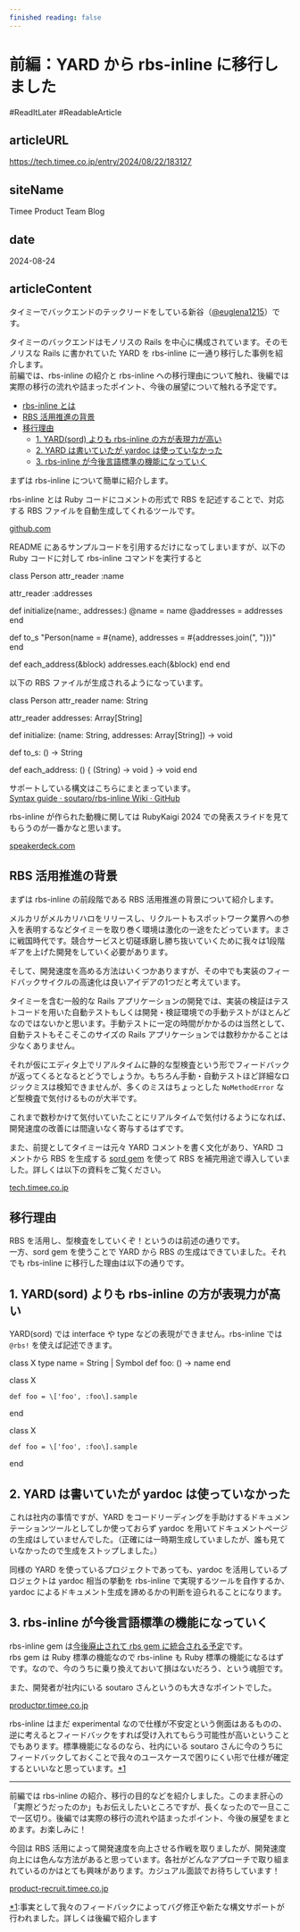 ```yaml
---
finished reading: false
---
```

# 前編：YARD から rbs-inline に移行しました
  #ReadItLater 
 #ReadableArticle

## articleURL
https://tech.timee.co.jp/entry/2024/08/22/183127

## siteName
Timee Product Team Blog

## date
2024-08-24

## articleContent
タイミーでバックエンドのテックリードをしている新谷（[@euglena1215](https://x.com/euglena1215)）です。

タイミーのバックエンドはモノリスの Rails を中心に構成されています。そのモノリスな Rails に書かれていた YARD を rbs-inline に一通り移行した事例を紹介します。  
前編では、rbs-inline の紹介と rbs-inline への移行理由について触れ、後編では実際の移行の流れや詰まったポイント、今後の展望について触れる予定です。

-   [rbs-inline とは](https://tech.timee.co.jp/entry/2024/08/22/183127#rbs-inline-%E3%81%A8%E3%81%AF)
-   [RBS 活用推進の背景](https://tech.timee.co.jp/entry/2024/08/22/183127#RBS-%E6%B4%BB%E7%94%A8%E6%8E%A8%E9%80%B2%E3%81%AE%E8%83%8C%E6%99%AF)
-   [移行理由](https://tech.timee.co.jp/entry/2024/08/22/183127#%E7%A7%BB%E8%A1%8C%E7%90%86%E7%94%B1)
    -   [1\. YARD(sord) よりも rbs-inline の方が表現力が高い](https://tech.timee.co.jp/entry/2024/08/22/183127#1-YARDsord-%E3%82%88%E3%82%8A%E3%82%82-rbs-inline-%E3%81%AE%E6%96%B9%E3%81%8C%E8%A1%A8%E7%8F%BE%E5%8A%9B%E3%81%8C%E9%AB%98%E3%81%84)
    -   [2\. YARD は書いていたが yardoc は使っていなかった](https://tech.timee.co.jp/entry/2024/08/22/183127#2-YARD-%E3%81%AF%E6%9B%B8%E3%81%84%E3%81%A6%E3%81%84%E3%81%9F%E3%81%8C-yardoc-%E3%81%AF%E4%BD%BF%E3%81%A3%E3%81%A6%E3%81%84%E3%81%AA%E3%81%8B%E3%81%A3%E3%81%9F)
    -   [3\. rbs-inline が今後言語標準の機能になっていく](https://tech.timee.co.jp/entry/2024/08/22/183127#3-rbs-inline-%E3%81%8C%E4%BB%8A%E5%BE%8C%E8%A8%80%E8%AA%9E%E6%A8%99%E6%BA%96%E3%81%AE%E6%A9%9F%E8%83%BD%E3%81%AB%E3%81%AA%E3%81%A3%E3%81%A6%E3%81%84%E3%81%8F)

まずは rbs-inline について簡単に紹介します。

rbs-inline とは Ruby コードにコメントの形式で RBS を記述することで、対応する RBS ファイルを自動生成してくれるツールです。

[github.com](https://github.com/soutaro/rbs-inline)

README にあるサンプルコードを引用するだけになってしまいますが、以下の Ruby コードに対して rbs-inline コマンドを実行すると

class Person
  attr\_reader :name 

  attr\_reader :addresses 

  
  
  
  def initialize(name:, addresses:)
    @name = name
    @addresses = addresses
  end

  def to\_s 
    "Person(name = #{name}, addresses = #{addresses.join(", ")})"
  end

  
  def each\_address(&block) 
    addresses.each(&block)
  end
end

以下の RBS ファイルが生成されるようになっています。

class Person
  attr\_reader name: String

  attr\_reader addresses: Array\[String\]

  def initialize: (name: String, addresses: Array\[String\]) -> void

  def to\_s: () -> String

  def each\_address: () { (String) -> void } -> void
end

サポートしている構文はこちらにまとまっています。  
[Syntax guide · soutaro/rbs-inline Wiki · GitHub](https://github.com/soutaro/rbs-inline/wiki/Syntax-guide)

rbs-inline が作られた動機に関しては RubyKaigi 2024 での発表スライドを見てもらうのが一番かなと思います。

[speakerdeck.com](https://speakerdeck.com/soutaro/embedding-it-into-ruby-code)

## RBS 活用推進の背景

まずは rbs-inline の前段階である RBS 活用推進の背景について紹介します。

メルカリがメルカリハロをリリースし、リクルートもスポットワーク業界への参入を表明するなどタイミーを取り巻く環境は激化の一途をたどっています。まさに戦国時代です。競合サービスと切磋琢磨し勝ち抜いていくために我々は1段階ギアを上げた開発をしていく必要があります。

そして、開発速度を高める方法はいくつかありますが、その中でも実装のフィードバックサイクルの高速化は良いアイデアの1つだと考えています。

タイミーを含む一般的な Rails アプリケーションの開発では、実装の検証はテストコードを用いた自動テストもしくは開発・検証環境での手動テストがほとんどなのではないかと思います。手動テストに一定の時間がかかるのは当然として、自動テストもそこそこのサイズの Rails アプリケーションでは数秒かかることは少なくありません。

それが仮にエディタ上でリアルタイムに静的な型検査という形でフィードバックが返ってくるとなるとどうでしょうか。もちろん手動・自動テストほど詳細なロジックミスは検知できませんが、多くのミスはちょっとした `NoMethodError` など型検査で気付けるものが大半です。

これまで数秒かけて気付いていたことにリアルタイムで気付けるようになれば、開発速度の改善には間違いなく寄与するはずです。

また、前提としてタイミーは元々 YARD コメントを書く文化があり、YARD コメントから RBS を生成する [sord gem](https://github.com/AaronC81/sord) を使って RBS を補完用途で導入していました。詳しくは以下の資料をご覧ください。

[tech.timee.co.jp](https://tech.timee.co.jp/entry/2024/02/06/121019)

## 移行理由

RBS を活用し、型検査をしていくぞ！というのは前述の通りです。  
一方、sord gem を使うことで YARD から RBS の生成はできていました。それでも rbs-inline に移行した理由は以下の通りです。

## 1\. YARD(sord) よりも rbs-inline の方が表現力が高い

YARD(sord) では interface や type などの表現ができません。rbs-inline では`@rbs!` を使えば記述できます。

class X
    type name = String | Symbol
    def foo: () -> name
end

class X
    
    
    def foo = \['foo', :foo\].sample
end

class X
    
    

    
    def foo = \['foo', :foo\].sample
end

## 2\. YARD は書いていたが yardoc は使っていなかった

これは社内の事情ですが、YARD をコードリーディングを手助けするドキュメンテーションツールとしてしか使っておらず yardoc を用いてドキュメントページの生成はしていませんでした。（正確には一時期生成していましたが、誰も見ていなかったので生成をストップしました。）

同様の YARD を使っているプロジェクトであっても、yardoc を活用しているプロジェクトは yardoc 相当の挙動を rbs-inline で実現するツールを自作するか、yardoc によるドキュメント生成を諦めるかの判断を迫られることになります。

## 3\. rbs-inline が今後言語標準の機能になっていく

rbs-inline gem は[今後廃止されて rbs gem に統合される予定](https://github.com/soutaro/rbs-inline/blob/25e014793a8ea42860959295c6059a80f0d4b382/README.md?plain=1#L8-L9)です。  
rbs gem は Ruby 標準の機能なので rbs-inline も Ruby 標準の機能になるはずです。なので、今のうちに乗り換えておいて損はないだろう、という魂胆です。

また、開発者が社内にいる soutaro さんというのも大きなポイントでした。

[productpr.timee.co.jp](https://productpr.timee.co.jp/n/n6ce2b9d9b5b5)

rbs-inline はまだ experimental なので仕様が不安定という側面はあるものの、逆に考えるとフィードバックをすれば受け入れてもらう可能性が高いということでもあります。標準機能になるのなら、社内にいる soutaro さんに今のうちにフィードバックしておくことで我々のユースケースで困りにくい形で仕様が確定するといいなと思っています。[\*1](https://tech.timee.co.jp/entry/2024/08/22/183127#f-ed38c4f9 "事実として我々のフィードバックによってバグ修正や新たな構文サポートが行われました。詳しくは後編で紹介します")

---

前編では rbs-inline の紹介、移行の目的などを紹介しました。このまま肝心の「実際どうだったのか」もお伝えしたいところですが、長くなったので一旦ここで一区切り。後編では実際の移行の流れや詰まったポイント、今後の展望をまとめます。お楽しみに！

今回は RBS 活用によって開発速度を向上させる作戦を取りましたが、開発速度向上には色んな方法があると思っています。各社がどんなアプローチで取り組まれているのかはとても興味があります。カジュアル面談でお待ちしています！

[product-recruit.timee.co.jp](https://product-recruit.timee.co.jp/casual)

[\*1](https://tech.timee.co.jp/entry/2024/08/22/183127#fn-ed38c4f9):事実として我々のフィードバックによってバグ修正や新たな構文サポートが行われました。詳しくは後編で紹介します